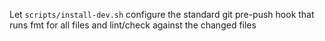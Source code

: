 Let `scripts/install-dev.sh` configure the standard git pre-push hook that runs fmt for all files and lint/check against the changed files
